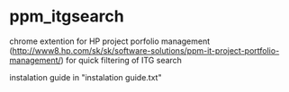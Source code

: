 # ppm_itgsearch
chrome extention for HP project porfolio management (http://www8.hp.com/sk/sk/software-solutions/ppm-it-project-portfolio-management/)
for quick filtering of ITG search

instalation guide in "instalation guide.txt"

